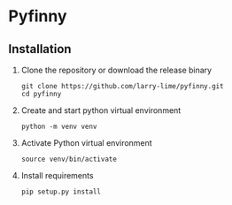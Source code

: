 # Pyfinny

## Installation
1. Clone the repository or download the release binary
    ```shell
    git clone https://github.com/larry-lime/pyfinny.git
    cd pyfinny
    ```
2. Create and start python virtual environment
    ```shell
    python -m venv venv
    ```
3. Activate Python virtual environment
    ```shell
    source venv/bin/activate
    ```
4. Install requirements
    ```shell
    pip setup.py install
    ```

